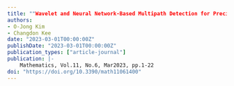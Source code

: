 ```yaml
---
title: ""Wavelet and Neural Network-Based Multipath Detection for Precise Positioning Systems""
authors:
- O-Jong Kim
- Changdon Kee
date: "2023-03-01T00:00:00Z"
publishDate: "2023-03-01T00:00:00Z"
publication_types: ["article-journal"]
publication: |-
    Mathematics, Vol.11, No.6, Mar2023, pp.1-22
doi: "https://doi.org/10.3390/math11061400"
---
```

